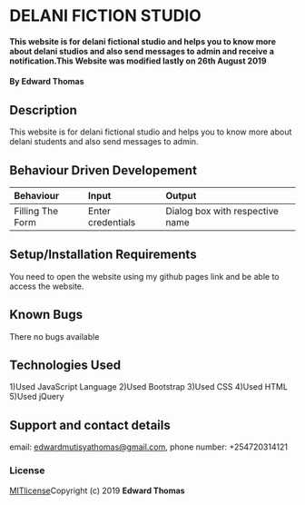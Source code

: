 # DELANI FICTION STUDIO
#### This website is for delani fictional studio and helps you to know more about delani studios and also send messages to admin and receive a notification.This Website was modified lastly on 26th August 2019
#### By Edward Thomas
## Description
This website is for delani fictional studio and helps you to know more about delani students and also send messages to admin.
## Behaviour Driven Developement
|Behaviour| Input| Output|
|:--------|:-----|:------|
|Filling The Form|Enter credentials| Dialog box with respective name|
## Setup/Installation Requirements
You need to open the website using my github pages link and be able to access the website.
## Known Bugs
There no bugs available
## Technologies Used
1)Used JavaScript Language
2)Used Bootstrap
3)Used CSS
4)Used HTML
5)Used jQuery
## Support and contact details
email: edwardmutisyathomas@gmail.com, phone number: +254720314121
### License
[MITlicense](LICENSE)Copyright (c) 2019 **Edward Thomas**
  